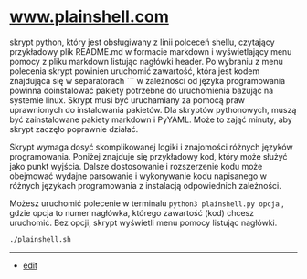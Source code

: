 # www.plainshell.com

skrypt python, który jest obsługiwany z linii polceceń shellu, czytający przykładowy plik README.md w formacie markdown i wyświetlający menu pomocy z pliku markdown listując nagłówki header. Po wybraniu z menu polecenia skrypt powinien uruchomić  zawartość, która jest kodem znajdująca się w separatorach ``` w zależności od języka programowania powinna doinstalować pakiety potrzebne do uruchomienia bazując na systemie linux.
Skrypt musi być uruchamiany za pomocą praw uprawnionych do instalowania pakietów. Dla skryptów pythonowych, muszą być zainstalowane pakiety markdown i PyYAML. Może to zająć minuty, aby skrypt zaczęło poprawnie działać.

Skrypt wymaga dosyć skomplikowanej logiki i znajomości różnych języków programowania. Poniżej znajduje się przykładowy kod, który może służyć jako punkt wyjścia. Dalsze dostosowanie i rozszerzenie kodu może obejmować wydajne parsowanie i wykonywanie kodu napisanego w różnych językach programowania z instalacją odpowiednich zależności.

Możesz uruchomić polecenie w terminalu `python3 plainshell.py opcja` , 
gdzie opcja to numer nagłówka, którego zawartość (kod) chcesz uruchomić. 
Bez opcji, skrypt wyświetli menu pomocy listując nagłówki. 

```bash
./plainshell.sh
```

---
+ [edit](https://github.com/plainshell/www/edit/main/README.md)
